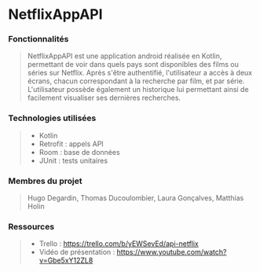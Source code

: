 # NetflixAppAPI

### Fonctionnalités
> NetflixAppAPI est une application android réalisée en Kotlin, permettant de voir dans quels pays sont disponibles des films ou séries sur Netflix.
Après s'être authentifié, l'utilisateur a accès à deux écrans, chacun correspondant à la recherche par film, et par série.
L'utilisateur possède également un historique lui permettant ainsi de facilement visualiser ses dernières recherches.

### Technologies utilisées
> - Kotlin
> - Retrofit : appels API
> - Room : base de données
> - JUnit : tests unitaires

### Membres du projet
> Hugo Degardin, Thomas Ducoulombier, Laura Gonçalves, Matthias Holin

### Ressources
> - Trello : https://trello.com/b/yEWSevEd/api-netflix
> - Vidéo de présentation : https://www.youtube.com/watch?v=Gbe5xY12ZL8

